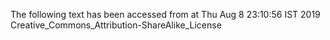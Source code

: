The following text has been accessed from at Thu Aug 8 23:10:56 IST 2019
Creative_Commons_Attribution-ShareAlike_License
